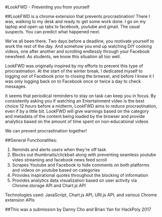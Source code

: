 #LookFWD - Preventing you from yourself

##LookFWD is a chrome extension that prevents procrastination!
There I was, walking to my desk and ready to get some work done. I go on my laptop and open up tabs to facebook, youtube and gmail. The usual suspects. You can  predict what happened next.

We've all been there. Two days before a deadline, you motivate yourself to work the rest of the day. And somehow you end up watching DIY cooking videos, one after another and scrolling endlessly through your Facebook newsfeed. As students, we know this situation all too well.

LookFWD was originally inspired by my efforts to prevent this type of procrastination. At the start of the winter break, I dedicated myself to logging out of Facebook prior to closing the browser, and before I knew it I was only logging back on to Facebook once or twice a day to check messages. <br/>

It seems that periodical reminders to stay on task can keep you in focus. By consistently asking you if watching an Entertainment video is the best choice 12 hours before a midterm, LookFWD aims to reduce procrastination, even if by a little bit. LookFWD will give warnings based on the category and metadata of the content being loaded by the browser and provide analytics based on the amount of time spent on non-educational videos<br/>

We can prevent procrastination together!

##General Functionalities: <br/>
1. Reminds and alerts users when they're off task <br/>
2. Blocks out thumbnails/clickbait along with preventing seamless youtube video streaming and facebook news feed scroll<br/>
3. Scrapes Youtube and Facebook to hide comments on both platforms and videos on youtube based on categories<br/>
4. Provides inspirational quotes throughout the blocking of information<br/>
5. Provides analytics data visualization based on user activity via Chrome.storage API and Chart.js API<br/>

Technologies used: JavaScript, Chart.js API, URI.js API, and various Chrome extension APIs

##This was a submission by Danny Cho and Brian Yan for HackPoly 2017
